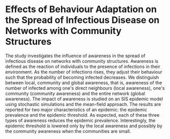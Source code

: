 # Effects of Behaviour Adaptation on the Spread of Infectious Disease on Networks with Community Structures

The study investigates the influence of awareness in the spread of infectious disease on networks with community structures. Awareness is defined as the reaction of individuals to the presence of infections in their environment. As the number of infections rises, they adjust their behaviour such that the probability of becoming infected decreases. We distinguish between local, community and global awareness, that is, awareness of the number of infected among one's direct neighbours (local awareness), one's community (community awareness) and the entire network (global awareness). The impact of awareness is studied on an SIS epidemic model using stochastic simulations and the mean-field approach. The results are reported for two major characteristics of an epidemic: the epidemic prevalence and the epidemic threshold. As expected, each of these three types of awareness reduces the epidemic prevalence. Interestingly, the epidemic threshold is lowered only by the local awareness and possibly by the community awareness when the communities are small.

